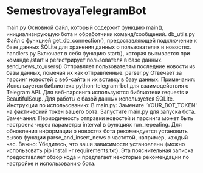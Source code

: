 ﻿# SemestrovayaTelegramBot

main.py Основной файл, который содержит функцию main(), инициализирующую бота и обработчики команд/сообщений. db_utils.py Файл с функцией get_db_connection(), предоставляющей подключение к базе данных SQLite для хранения данных о пользователях и новостях. handlers.py Включает в себя функцию start(), которая вызывается при команде /start и регистрирует пользователя в базе данных. send_news_to_users() Отправляет пользователям последние новости из базы данных, помечая их как отправленные. parser.py Отвечает за парсинг новостей с веб-сайта и их вставку в базу данных. Примечания: Используется библиотека python-telegram-bot для взаимодействия с Telegram API. Для веб-парсинга используются библиотеки requests и BeautifulSoup. Для работы с базой данных используется SQLite. Инструкции по использованию: В main.py: Замените 'YOUR_BOT_TOKEN' на фактический токен вашего бота. Запустите main.py для запуска бота. Замечания: Периодичность отправки новостей и парсинга может быть настроена через параметры interval в функциях run_repeating. Для обновления информации о новостях бота рекомендуется установить вызов функции parse_and_insert_news с частотой, например, каждый час. Важно: Убедитесь, что ваши зависимости установлены (можно использовать pip install -r requirements.txt). Эта пояснительная записка предоставляет обзор кода и предлагает некоторые рекомендации по настройке и использованию бота.

